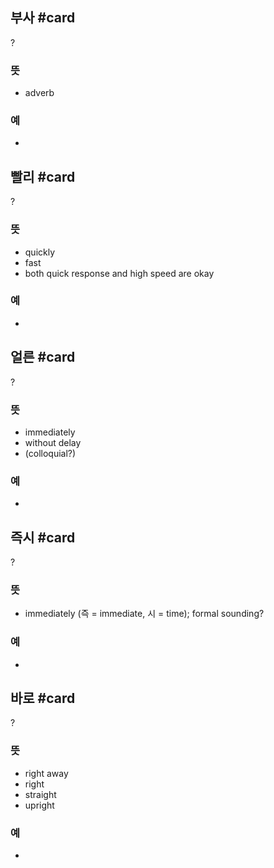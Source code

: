 ## 부사 #card
?
### 뜻
- adverb
### 예
-
## 빨리 #card
?
### 뜻
- quickly
- fast
- both quick response and high speed are okay
### 예
-
## 얼른 #card
?
### 뜻
- immediately
- without delay
- (colloquial?)
### 예
-
## 즉시 #card
?
### 뜻
- immediately (즉 = immediate, 시 = time); formal sounding?
### 예
-
## 바로 #card
?
### 뜻
- right away
- right
- straight
- upright
### 예
-

